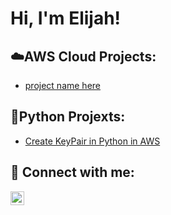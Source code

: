 
 <h1>Hi, I'm Elijah! <br/>


<h2>☁️AWS Cloud Projects:</h2>

  - [project name here](reopsitorylink)
  
<h2>🐍Python Projexts:</h2>

- [Create KeyPair in Python in AWS](https://www.loom.com/share/9cfc0fb06186406fb7714a01e489fd87)


<h2> 🤳 Connect with me:</h2>


[<img align="left" alt="JoshMadakor | LinkedIn" width="22px" src="https://cdn.jsdelivr.net/npm/simple-icons@v3/icons/linkedin.svg" />][linkedin]

[linkedin]: https://linkedin.com/in/elijahhayes

<!--
**justhaze/justhaze** is a ✨ _special_ ✨ repository because its `README.md` (this file) appears on your GitHub profile.

Here are some ideas to get you started:

- 🔭 I’m currently working on ...
- 🌱 I’m currently learning ...
- 👯 I’m looking to collaborate on ...
- 🤔 I’m looking for help with ...
- 💬 Ask me about ...
- 📫 How to reach me: ...
- 😄 Pronouns: ...
- ⚡ Fun fact: ...
-->
